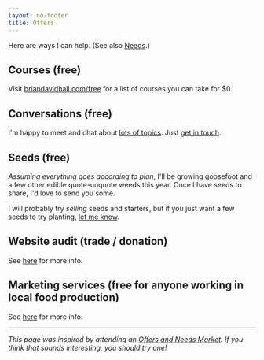 ```yaml
---
layout: no-footer
title: Offers
---
```


Here are ways I can help. (See also [Needs](/needs).)

## Courses (free)

Visit [briandavidhall.com/free](/free) for a list of courses you can take for $0.

## Conversations (free)

I'm happy to meet and chat about [lots of topics](/topics). Just [get in touch](/contact).

## Seeds (free)

_Assuming everything goes according to plan_, I'll be growing goosefoot and a few other edible quote-unquote weeds this year. Once I have seeds to share, I'd love to send you some.

I will probably try _selling_ seeds and starters, but if you just want a few seeds to try planting, [let me know](/contact).

## Website audit (trade / donation)

See [here](/audit) for more info.

## Marketing services (free for anyone working in local food production)

See [here](/pro-bono) for more info.

---

_This page was inspired by attending an [Offers and Needs Market](https://offersandneeds.com/). If you think that sounds interesting, you should try one!_
